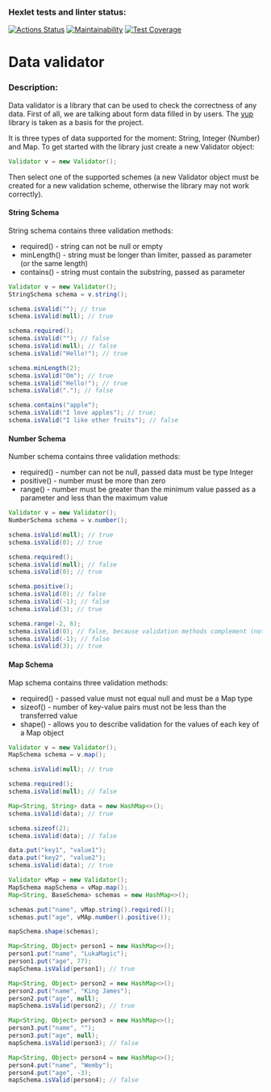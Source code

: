 ### Hexlet tests and linter status:
[![Actions Status](https://github.com/Vladimir-Serebrennikov/java-project-78/actions/workflows/hexlet-check.yml/badge.svg)](https://github.com/Vladimir-Serebrennikov/java-project-78/actions)
[![Maintainability](https://api.codeclimate.com/v1/badges/5d61250b0f024ca145e6/maintainability)](https://codeclimate.com/github/Vladimir-Serebrennikov/java-project-78/maintainability)
[![Test Coverage](https://api.codeclimate.com/v1/badges/5d61250b0f024ca145e6/test_coverage)](https://codeclimate.com/github/Vladimir-Serebrennikov/java-project-78/test_coverage)
# Data validator
### Description:
Data validator is a library that can be used to check the correctness of any data. First of all, we are talking about form data filled in by users. The [yup](https://github.com/jquense/yup) library is taken as a basis for the project.

It is three types of data supported for the moment: String, Integer (Number) and Map. To get started with the library just create a new Validator object:
``` java
Validator v = new Validator();
```
Then select one of the supported schemes (a new Validator object must be created for a new validation scheme, otherwise the library may not work correctly).

#### String Schema
String schema contains three validation methods:
* required() - string can not be null or empty
* minLength() - string must be longer than limiter, passed as parameter (or the same length)
* contains() - string must contain the substring, passed as parameter

``` java
Validator v = new Validator();
StringSchema schema = v.string();

schema.isValid(""); // true
schema.isValid(null); // true

schema.required();
schema.isValid(""); // false
schema.isValid(null); // false
schema.isValid("Hello!"); // true

schema.minLength(2);
schema.isValid("Om"); // true
schema.isValid("Hello!"); // true
schema.isValid("."); // false

schema.contains("apple");
schema.isValid("I love apples"); // true;
schema.isValid("I like other fruits"); // false 
```

#### Number Schema
Number schema contains three validation methods:
* required() - number can not be null, passed data must be type Integer
* positive() - number must be more than zero
* range() - number must be greater than the minimum value passed as a parameter and less than the maximum value

``` java 
Validator v = new Validator();
NumberSchema schema = v.number();

schema.isValid(null); // true
schema.isValid(0); // true

schema.required();
schema.isValid(null); // false
schema.isValid(0); // true

schema.positive();
schema.isValid(0); // false
schema.isValid(-1); // false
schema.isValid(3); // true

schema.range(-2, 6);
schema.isValid(0); // false, because validation methods complement (not replace) each other
schema.isValid(-1); // false
schema.isValid(3); // true
```

#### Map Schema
Map schema contains three validation methods:
* required() - passed value must not equal null and must be a Map type
* sizeof() - number of key-value pairs must not be less than the transferred value
* shape() - allows you to describe validation for the values of each key of a Map object

``` java
Validator v = new Validator();
MapSchema schema = v.map();

schema.isValid(null); // true

schema.required();
schema.isValid(null); // false

Map<String, String> data = new HashMap<>();
schema.isValid(data); // true

schema.sizeof(2);
schema.isValid(data); // false

data.put("key1", "value1");
data.put("key2", "value2");
schema.isValid(data); // true

Validator vMap = new Validator();
MapSchema mapSchema = vMap.map();
Map<String, BaseSchema> schemas = new HashMap<>();

schemas.put("name", vMap.string().required());
schemas.put("age", vMAp.number().positive());

mapSchema.shape(schemas);

Map<String, Object> person1 = new HashMap<>();
person1.put("name", "LukaMagic");
person1.put("age", 77);
mapSchema.isValid(person1); // true

Map<String, Object> person2 = new HashMap<>();
person2.put("name", "King James");
person2.put("age", null);
mapSchema.isValid(person2); // true

Map<String, Object> person3 = new HashMap<>();
person3.put("name", "");
person3.put("age", null);
mapSchema.isValid(person3); // false

Map<String, Object> person4 = new HashMap<>();
person4.put("name", "Wemby");
person4.put("age", -3);
mapSchema.isValid(person4); // false
```
